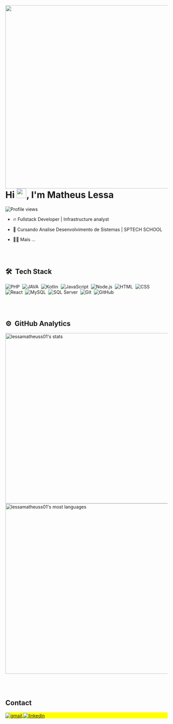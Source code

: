 <img align="right" height="570em" src="https://raw.githubusercontent.com/gist/lessamatheuss01/cd55ec9f48558d127e9da024ef83975a/raw/a554594c519eb6fe2a46af118a1b7a479a9ab950/githubcard.svg"/>
<h1 align="left">Hi <img src="https://raw.githubusercontent.com/kaueMarques/kaueMarques/master/hi.gif" height="30px">, I'm Matheus Lessa</h1>
<p align="left"> <img src="https://komarev.com/ghpvc/?username=lessamatheuss01&color=yellow" alt="Profile views" /> </p>

- 🔥 Fullstack Developer | Infrastructure analyst

- 🔭 Cursando Analise Desenvolvimento de Sistemas | SPTECH SCHOOL
  
- 👨‍💻 Mais ...



<br><br>

## 🛠 &nbsp;Tech Stack

![PHP](https://img.shields.io/badge/-PHP-05122A?style=flat&logo=php)&nbsp;
![JAVA](https://img.shields.io/badge/-JAVA-05122A?style=flat&logo=openjdk)&nbsp;
![Kotlin](https://img.shields.io/badge/-Kotlin-05122A?style=flat&logo=kotlin)&nbsp;
![JavaScript](https://img.shields.io/badge/-JavaScript-05122A?style=flat&logo=javascript)&nbsp;
![Node.js](https://img.shields.io/badge/-Node.js-05122A?style=flat&logo=node.js)&nbsp;
![HTML](https://img.shields.io/badge/-HTML-05122A?style=flat&logo=HTML5)&nbsp;
![CSS](https://img.shields.io/badge/-CSS-05122A?style=flat&logo=CSS3&logoColor=1572B6)&nbsp;
![React](https://img.shields.io/badge/-React-05122A?style=flat&logo=react)&nbsp;
![MySQL](https://img.shields.io/badge/-MySQL-05122A?style=flat&logo=mysql)&nbsp;
![SQL Server](https://img.shields.io/badge/-SQLServer-05122A?style=flat&logo=microsoft-sql-server)&nbsp;
![Git](https://img.shields.io/badge/-Git-05122A?style=flat&logo=git)&nbsp;
![GitHub](https://img.shields.io/badge/-GitHub-05122A?style=flat&logo=github)&nbsp;

<br><br>

## ⚙️ &nbsp;GitHub Analytics

<p align="left">
<img width="530em" src="https://github-readme-stats.vercel.app/api?username=lessamatheuss01&show_icons=true&theme=dracula" alt="lessamatheuss01's stats"/>
<img width="530em" src="https://github-readme-stats.vercel.app/api/top-langs/?username=lessamatheuss01&layout=compact&theme=dracula" alt="lessamatheuss01's most languages"/>
</p>

<br><br>

## Contact

<p align="left" style="background:yellow">
<a href="mailto:matheuslimalessa22@gmail.com">
  <img align="center" src="https://img.shields.io/badge/-Matheus Lessa-05122A?style=flat&logo=gmail" alt="gmail"/>
</a>
<a href="https://www.linkedin.com/in/matheuslessa22/" target="_blank">
  <img align="center" src="https://img.shields.io/badge/-Matheus Lessa-05122A?style=flat&logo=linkedin" alt="linkedin"/>
</a>
</p>
